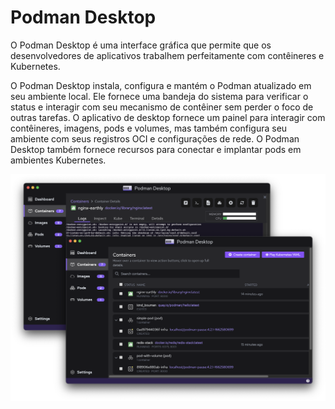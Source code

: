 # Podman Desktop

O Podman Desktop é uma interface gráfica que permite que os desenvolvedores de aplicativos trabalhem perfeitamente com contêineres e Kubernetes.

O Podman Desktop instala, configura e mantém o Podman atualizado em seu ambiente local. Ele fornece uma bandeja do sistema para verificar o status e interagir com seu mecanismo de contêiner sem perder o foco de outras tarefas. O aplicativo de desktop fornece um painel para interagir com contêineres, imagens, pods e volumes, mas também configura seu ambiente com seus registros OCI e configurações de rede. O Podman Desktop também fornece recursos para conectar e implantar pods em ambientes Kubernetes.

![](images/manage-containers.png)
